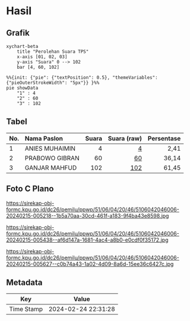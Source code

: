 # Hasil

## Grafik

```mermaid
xychart-beta
    title "Perolehan Suara TPS"
    x-axis [01, 02, 03]
    y-axis "Suara" 0 --> 102
    bar [4, 60, 102]
```

```mermaid
%%{init: {"pie": {"textPosition": 0.5}, "themeVariables": {"pieOuterStrokeWidth": "5px"}} }%%
pie showData
    "1" : 4
    "2" : 60
    "3" : 102
```

## Tabel

| No. | Nama Paslon    | Suara | Suara (raw) | Persentase |
|:--- |:-------------- | -----:| -----------:| ----------:|
| 1   | ANIES MUHAIMIN | 4     | [4][p-1]    | 2,41       |
| 2   | PRABOWO GIBRAN | 60    | [60][p-2]   | 36,14      |
| 3   | GANJAR MAHFUD  | 102   | [102][p-3]  | 61,45      |


[p-1]: https://github.com/gigit-pemilu/pemilu-2024-51-bali/blob/main/pilpres/hitung-suara/sub/51-bali/sub/06-bangli/sub/04-kintamani/sub/2046-siakin/sub/006-tps/sub/paslon-1.txt
[p-2]: https://github.com/gigit-pemilu/pemilu-2024-51-bali/blob/main/pilpres/hitung-suara/sub/51-bali/sub/06-bangli/sub/04-kintamani/sub/2046-siakin/sub/006-tps/sub/paslon-2.txt
[p-3]: https://github.com/gigit-pemilu/pemilu-2024-51-bali/blob/main/pilpres/hitung-suara/sub/51-bali/sub/06-bangli/sub/04-kintamani/sub/2046-siakin/sub/006-tps/sub/paslon-3.txt

## Foto C Plano

https://sirekap-obj-formc.kpu.go.id/dc26/pemilu/ppwp/51/06/04/20/46/5106042046006-20240215-005218--1b5a70aa-30cd-461f-a183-9f4ba43e8598.jpg

https://sirekap-obj-formc.kpu.go.id/dc26/pemilu/ppwp/51/06/04/20/46/5106042046006-20240215-005438--af6d147a-1681-4ac4-a8b0-e0cdf0f35172.jpg

https://sirekap-obj-formc.kpu.go.id/dc26/pemilu/ppwp/51/06/04/20/46/5106042046006-20240215-005627--c0b74a43-1a02-4d09-8a6d-15ee36c6427c.jpg


## Metadata

| Key        | Value               |
| ---------- | ------------------- |
| Time Stamp | 2024-02-24 22:31:28 |




